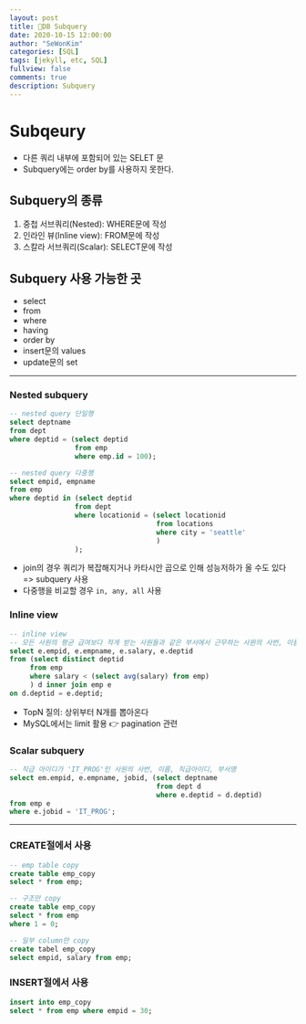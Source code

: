 ```yaml
---
layout: post
title: 🌈DB Subquery
date: 2020-10-15 12:00:00
author: "SeWonKim"
categories: [SQL]
tags: [jekyll, etc, SQL]
fullview: false
comments: true
description: Subquery
---
```


# Subqeury

- 다른 쿼리 내부에 포함되어 있는 SELET 문
- Subquery에는 order by를 사용하지 못한다.

## Subquery의 종류

1. 중첩 서브쿼리(Nested): WHERE문에 작성
2. 인라인 뷰(Inline view): FROM문에 작성
3. 스칼라 서브쿼리(Scalar): SELECT문에 작성

## Subquery 사용 가능한 곳

- select
- from
- where
- having
- order by
- insert문의 values
- update문의 set

---

### Nested subquery
```SQL
-- nested query 단일행 
select deptname
from dept
where deptid = (select deptid
                from emp
                where emp.id = 100);

-- nested query 다중행
select empid, empname
from emp
where deptid in (select deptid
                from dept
                where locationid = (select locationid
                                    from locations
                                    where city = 'seattle'
                                    )
                );
```

- join의 경우 쿼리가 복잡해지거나 카타시안 곱으로 인해 성능저하가 올 수도 있다 => subquery 사용
- 다중행을 비교할 경우 `in, any, all` 사용

### Inline view
```SQL
-- inline view 
-- 모든 사원의 평균 급여보다 적게 받는 사원들과 같은 부서에서 근무하는 사원의 사번, 이름, 급여, 부서번호
select e.empid, e.empname, e.salary, e.deptid
from (select distinct deptid
     from emp
     where salary < (select avg(salary) from emp)
     ) d inner join emp e
on d.deptid = e.deptid;
```

- TopN 질의: 상위부터 N개를 뽑아온다
- MySQL에서는 limit 활용 👉 pagination 관련


### Scalar subquery

```SQL
-- 직급 아이디가 'IT_PROG'인 사원의 사번, 이름, 직급아이디, 부서명
select em.empid, e.empname, jobid, (select deptname
                                    from dept d
                                    where e.deptid = d.deptid)
from emp e
where e.jobid = 'IT_PROG';
```

---

### CREATE절에서 사용
```SQL
-- emp table copy
create table emp_copy
select * from emp;

-- 구조만 copy
create table emp_copy
select * from emp
where 1 = 0;

-- 일부 column만 copy
create tabel emp_copy
select empid, salary from emp;
```


### INSERT절에서 사용
```SQL
insert into emp_copy
select * from emp where empid = 30;
```

